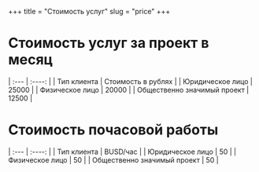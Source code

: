 +++
title = "Стоимость услуг"
slug = "price"
+++

# Стоимость услуг за проект в месяц

| :---        |    :----:   |
| Тип клиента | Стоимость в рублях |
| Юридическое лицо | 25000 |
| Физическое лицо | 20000 |
| Общественно значимый проект | 12500 |

# Стоимость почасовой работы

| :---        |  :----: |
| Тип клиента | BUSD/час |
| Юридическое лицо | 50 |
| Физическое лицо | 50 |
| Общественно значимый проект | 50 |